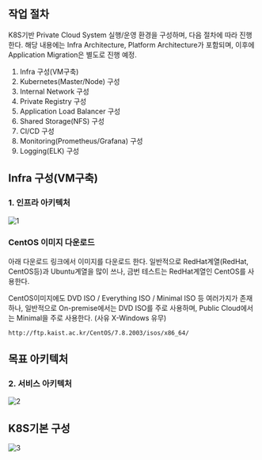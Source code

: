 ## 작업 절차
K8S기반 Private Cloud System 실행/운영 환경을 구성하며, 다음 절차에 따라 진행한다.
해당 내용에는 Infra Architecture, Platform Architecture가 포함되며, 이후에 Application Migration은 별도로 진행 예정.

   1. Infra 구성(VM구축)
   2. Kubernetes(Master/Node) 구성
   3. Internal Network 구성
   4. Private Registry 구성
   5. Application Load Balancer 구성
   5. Shared Storage(NFS) 구성
   6. CI/CD 구성
   7. Monitoring(Prometheus/Grafana) 구성
   8. Logging(ELK) 구성


## Infra 구성(VM구축)

### 1. 인프라 아키텍처
![1](https://user-images.githubusercontent.com/53555895/82279300-2b2afa80-99c7-11ea-829a-7893e925812e.PNG)


### CentOS 이미지 다운로드

아래 다운로드 링크에서 이미지를 다운로드 한다.
일반적으로 RedHat계열(RedHat, CentOS등)과 Ubuntu계열을 많이 쓰나, 금번 테스트는 RedHat계열인 CentOS를 사용한다.

CentOS이미지에도 DVD ISO / Everything ISO / Minimal ISO 등 여러가지가 존재하나,
일반적으로 On-premise에서는 DVD ISO를 주로 사용하며, Public Cloud에서는 Minimal을 주로 사용한다. (사유 X-Windows 유무)


```
http://ftp.kaist.ac.kr/CentOS/7.8.2003/isos/x86_64/
```




## 목표 아키텍처

### 2. 서비스 아키텍처
![2](https://user-images.githubusercontent.com/53555895/82279301-2bc39100-99c7-11ea-9ebb-55ff9b6bb3e0.PNG)







## K8S기본 구성
![3](https://user-images.githubusercontent.com/53555895/82279296-29f9cd80-99c7-11ea-91f0-c83ec1acc703.jpg)
